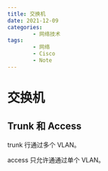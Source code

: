 ```yaml
---
title: 交换机
date: 2021-12-09
categories:
        - 网络技术
tags:
        - 网络
        - Cisco
        - Note
---
```


# 交换机

## Trunk 和 Access

trunk 行通过多个 VLAN。

access 只允许通通过单个 VLAN。
